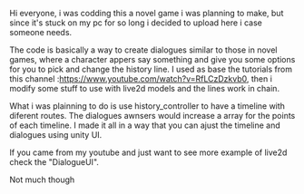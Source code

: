 Hi everyone, i was codding this a novel game i was planning to make, but since it's stuck on my pc for so long i decided to upload here i case someone needs.

The code is basically a way to create dialogues similar to those in novel games, where a character appers say something and give you some options for you to pick and change the history line.
I used as base the tutorials from this channel :https://www.youtube.com/watch?v=RfLCzDzkvb0, then i modify some stuff to use with live2d models and the lines work in chain.

What i was plainning to do is use history_controller to have a timeline with diferent routes. The dialogues awnsers would increase a array for the points of each timeline.
I made it all in a way that you can ajust the timeline and dialogues using unity UI.


If you came from my youtube and just want to see more example of live2d check the "DialogueUI".


Not much though
